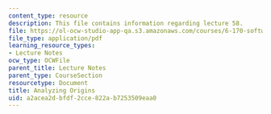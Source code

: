 ```yaml
---
content_type: resource
description: This file contains information regarding lecture 58.
file: https://ol-ocw-studio-app-qa.s3.amazonaws.com/courses/6-170-software-studio-spring-2013/a2acea2dbfdf2cce822ab7253509eaa0_MIT6_170S13_58-anal-ogn.pdf
file_type: application/pdf
learning_resource_types:
- Lecture Notes
ocw_type: OCWFile
parent_title: Lecture Notes
parent_type: CourseSection
resourcetype: Document
title: Analyzing Origins
uid: a2acea2d-bfdf-2cce-822a-b7253509eaa0
---
```

